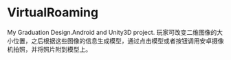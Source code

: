 # VirtualRoaming
My Graduation Design.Android and Unity3D project.
玩家可改变二维图像的大小位置，之后根据这些图像的信息生成模型，通过点击模型或者按钮调用安卓摄像机拍照，并将照片附到模型上。
